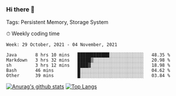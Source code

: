 ### Hi there 👋

Tags: Persistent Memory, Storage System

<!--

[![Anurag's github stats](https://github-readme-stats.vercel.app/api?username=wwyf)](https://github.com/anuraghazra/github-readme-stats)

[![Anurag's github stats](https://github-readme-stats.vercel.app/api?username=wwyf&count_private=true)](https://github.com/anuraghazra/github-readme-stats)


[![Top Langs](https://github-readme-stats.vercel.app/api/top-langs/?username=wwyf&count_private=true&&hide=jupyter%20notebook,html)](https://github.com/anuraghazra/github-readme-stats)



-->


⏱ Weekly coding time

<!--START_SECTION:waka-->
```text
Week: 29 October, 2021 - 04 November, 2021

Java       8 hrs 10 mins   ████████████░░░░░░░░░░░░░   48.35 % 
Markdown   3 hrs 32 mins   █████▒░░░░░░░░░░░░░░░░░░░   20.98 % 
sh         3 hrs 12 mins   ████▓░░░░░░░░░░░░░░░░░░░░   18.98 % 
Bash       46 mins         █░░░░░░░░░░░░░░░░░░░░░░░░   04.62 % 
Other      39 mins         █░░░░░░░░░░░░░░░░░░░░░░░░   03.84 % 
```
<!--END_SECTION:waka-->



[![Anurag's github stats](https://github-readme-stats.vercel.app/api?username=wwyf&count_private=true&show_icons=true&hide_border=true)](https://github.com/anuraghazra/github-readme-stats) [![Top Langs](https://github-readme-stats.vercel.app/api/top-langs/?username=wwyf&count_private=true&hide=jupyter%20notebook,html,OpenEdge%20ABL&langs_count=10&layout=compact&hide_border=true)](https://github.com/anuraghazra/github-readme-stats)

<!--

[![willianrod's wakatime stats](https://github-readme-stats.vercel.app/api/wakatime?username=wwyf)](https://github.com/anuraghazra/github-readme-stats)


-->

